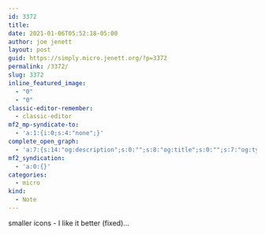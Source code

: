 ```yaml
---
id: 3372
title: 
date: 2021-01-06T05:52:18-05:00
author: joe jenett
layout: post
guid: https://simply.micro.jenett.org/?p=3372
permalink: /3372/
slug: 3372
inline_featured_image:
  - "0"
  - "0"
classic-editor-remember:
  - classic-editor
mf2_mp-syndicate-to:
  - 'a:1:{i:0;s:4:"none";}'
complete_open_graph:
  - 'a:7:{s:14:"og:description";s:0:"";s:8:"og:title";s:0:"";s:7:"og:type";s:0:"";s:12:"twitter:card";s:7:"summary";s:15:"twitter:creator";s:0:"";s:19:"twitter:description";s:0:"";s:8:"og:image";s:0:"";}'
mf2_syndication:
  - 'a:0:{}'
categories:
  - micro
kind:
  - Note
---
```

smaller icons - I like it better (fixed)...  
<img src="../wp-content/uploads/2021/01/smaller2.jpg" alt="" width="300" class=" size-full wp-image-3367" srcset="../wp-content/uploads/2021/01/smaller2.jpg 500w, ../wp-content/uploads/2021/01/smaller2-139x300.jpg 139w, ../wp-content/uploads/2021/01/smaller2-473x1024.jpg 473w" sizes="(max-width: 500px) 100vw, 500px" />